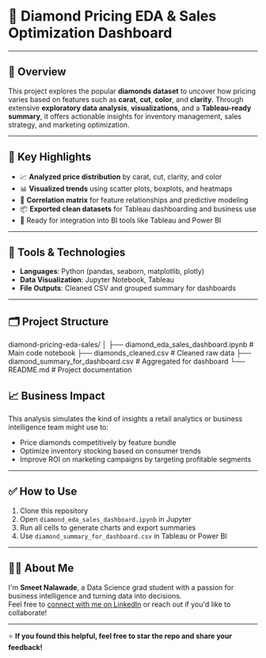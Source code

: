 # 💎 Diamond Pricing EDA & Sales Optimization Dashboard
  

---

## 📌 Overview

This project explores the popular **diamonds dataset** to uncover how pricing varies based on features such as **carat**, **cut**, **color**, and **clarity**. Through extensive **exploratory data analysis**, **visualizations**, and a **Tableau-ready summary**, it offers actionable insights for inventory management, sales strategy, and marketing optimization.

---

## 🚀 Key Highlights

- 📈 **Analyzed price distribution** by carat, cut, clarity, and color  
- 📊 **Visualized trends** using scatter plots, boxplots, and heatmaps  
- 🧠 **Correlation matrix** for feature relationships and predictive modeling  
- 📦 **Exported clean datasets** for Tableau dashboarding and business use  
- 📂 Ready for integration into BI tools like Tableau and Power BI  

---

## 🧰 Tools & Technologies

- **Languages**: Python (pandas, seaborn, matplotlib, plotly)
- **Data Visualization**: Jupyter Notebook, Tableau
- **File Outputs**: Cleaned CSV and grouped summary for dashboards

---

## 🗂️ Project Structure
diamond-pricing-eda-sales/
│
├── diamond_eda_sales_dashboard.ipynb # Main code notebook
├── diamonds_cleaned.csv # Cleaned raw data
├── diamond_summary_for_dashboard.csv # Aggregated for dashboard
└── README.md # Project documentation
## 📈 Business Impact

This analysis simulates the kind of insights a retail analytics or business intelligence team might use to:
- Price diamonds competitively by feature bundle
- Optimize inventory stocking based on consumer trends
- Improve ROI on marketing campaigns by targeting profitable segments

---

## ✅ How to Use

1. Clone this repository
2. Open `diamond_eda_sales_dashboard.ipynb` in Jupyter
3. Run all cells to generate charts and export summaries
4. Use `diamond_summary_for_dashboard.csv` in Tableau or Power BI

---

## 🙋‍♂️ About Me

I'm **Smeet Nalawade**, a Data Science grad student with a passion for business intelligence and turning data into decisions.  
Feel free to [connect with me on LinkedIn](https://linkedin.com) or reach out if you'd like to collaborate!

---

⭐ **If you found this helpful, feel free to star the repo and share your feedback!**


